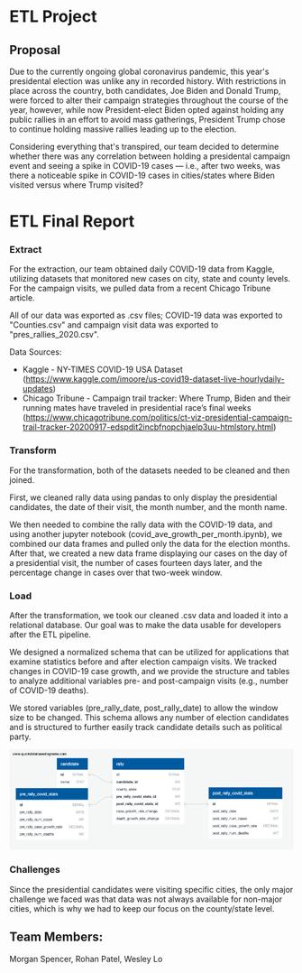 # ETL Project

## Proposal 

Due to the currently ongoing global coronavirus pandemic, this year's presidental election was unlike any in recorded history. With restrictions in place across the country, both candidates, Joe Biden and Donald Trump, were forced to alter their campaign strategies throughout the course of the year, however, while now President-elect Biden opted against holding any public rallies in an effort to avoid mass gatherings, President Trump chose to continue holding massive rallies leading up to the election.

Considering everything that's transpired, our team decided to determine whether there was any correlation between holding a presidental campaign event and seeing a spike in COVID-19 cases — i.e., after two weeks, was there a noticeable spike in COVID-19 cases in cities/states where Biden visited versus where Trump visited?


# ETL Final Report

### Extract

For the extraction, our team obtained daily COVID-19 data from Kaggle, utilizing datasets that monitored new cases on city, state and county levels. For the campaign visits, we pulled data from a recent Chicago Tribune article. 

All of our data was exported as .csv files; COVID-19 data was exported to "Counties.csv" and campaign visit data was exported to "pres_rallies_2020.csv".

Data Sources:
* Kaggle - NY-TIMES COVID-19 USA Dataset (https://www.kaggle.com/imoore/us-covid19-dataset-live-hourlydaily-updates)
* Chicago Tribune - Campaign trail tracker: Where Trump, Biden and their running mates have traveled in presidential race’s final weeks (https://www.chicagotribune.com/politics/ct-viz-presidential-campaign-trail-tracker-20200917-edspdit2incbfnopchjaelp3uu-htmlstory.html)

### Transform

For the transformation, both of the datasets needed to be cleaned and then joined. 

First, we cleaned rally data using pandas to only display the presidential candidates, the date of their visit, the month number, and the month name. 

We then needed to combine the rally data with the COVID-19 data, and using another jupyter notebook (covid_ave_growth_per_month.ipynb), we combined our data frames and pulled only the data for the election months. After that, we created a new data frame displaying our cases on the day of a presidential visit, the number of cases fourteen days later, and the percentage change in cases over that two-week window. 

### Load

After the transformation, we took our cleaned .csv data and loaded it into a relational database. Our goal was to make the data usable for developers after the ETL pipeline.

We designed a normalized schema that can be utilized for applications that examine statistics before and after election campaign visits. We tracked changes in COVID-19 case growth, and we provide the structure and tables to analyze additional variables pre- and post-campaign visits (e.g., number of COVID-19 deaths).

We stored variables (pre_rally_date, post_rally_date) to allow the window size to be changed. This schema allows any number of election candidates and is structured to further easily track candidate details such as political party.

![ER-Diagram](https://github.com/recneps2/ETL_project/blob/main/QuickDBD-ERD.png?raw=true)

### Challenges

Since the presidential candidates were visiting specific cities, the only major challenge we faced was that data was not always available for non-major cities, which is why we had to keep our focus on the county/state level. 

## Team Members: 
Morgan Spencer, Rohan Patel, Wesley Lo
